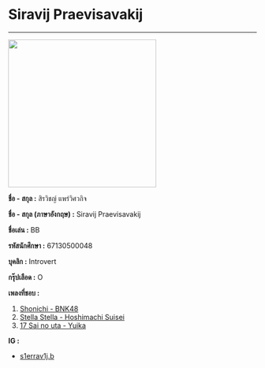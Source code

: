 # Siravij Praevisavakij
---
<img src="https://github.com/siravijbb/INT100-G1-05/blob/33dc3e613c03da5e32a748f76762db1a91dc5c4a/images/Siravij/siravij.JPG" width="300"/>

**ชื่อ - สกุล :** สิรวิชญ์ แพร่วิศวกิจ

**ชื่อ - สกุล (ภาษาอังกฤษ) :** Siravij Praevisavakij

**ชื่อเล่น :** BB

**รหัสนักศึกษา :** 67130500048

**บุคลิก :** Introvert

**กรุ๊ปเลือด :** O

**เพลงที่ชอบ :**

1. [Shonichi - BNK48]
2. [Stella Stella - Hoshimachi Suisei]
3. [17 Sai no uta - Yuika]

  [Shonichi - BNK48]: https://www.youtube.com/watch?v=IMx1ojx2fiE
  [Stella Stella - Hoshimachi Suisei]: https://www.youtube.com/watch?v=ULduRG1Gp_Q
  [17 Sai no uta - Yuika]: https://www.youtube.com/watch?v=isHcqpM9E7s

**IG :**

* [s1errav1j.b]

  [s1errav1j.b]: https://www.instagram.com/s1errav1j.b/



